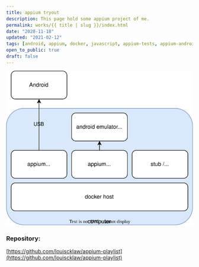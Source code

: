```yaml
---
title: appium tryout
description: This page hold some appium project of me.
permalink: works/{{ title | slug }}/index.html
date: "2020-11-18"
updated: "2021-02-12"
tags: [android, appium, docker, javascript, appium-tests, appium-android, testing]
open_to_public: true
draft: false
---
```


![test_stand](./test_stand.svg)


### Repository:

[https://github.com/louiscklaw/appium-playlist](https://github.com/louiscklaw/appium-playlist)